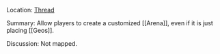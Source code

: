 Location: [Thread](https://discord.com/channels/1092928496474521700/1131610830757183548)

Summary:
Allow players to create a customized [[Arena]], even if it is just placing [[Geos]].

Discussion:
Not mapped.